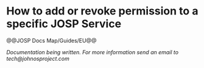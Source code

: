 # How to add or revoke permission to a specific JOSP Service

@@JOSP Docs Map/Guides/EU@@

_Documentation being written.
For more information send an email to tech@johnosproject.com_

